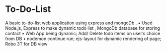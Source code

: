 # To-Do-List
A basic to-do-list web application using express and mongoDb .
• Used Node.js, Express to make dynamic todo list , MongoDb database for storing contact
• Web App being dynamic; Add/ Delete todo items on user’s choice from DB
• nodemon continue run; ejs-layout for dynamic rendering of page; Robo 3T for DB view
